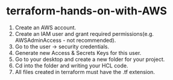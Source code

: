 # terraform-hands-on-with-AWS
1. Create an AWS account.
2. Create an IAM user and grant required permissions(e.g. AWSAdminAccess - not recommended).
3. Go to the user → security credentials.
4. Generate new Access & Secrets Keys for this user.
5. Go to your desktop and create a new folder for your project.
6. Cd into the folder and writing your HCL code.
7. All files created in terraform must have the .tf extension.



